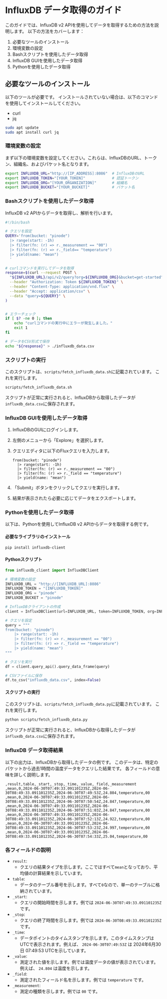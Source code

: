 # InfluxDB データ取得のガイド

このガイドでは、InfluxDB v2 APIを使用してデータを取得するための方法を説明します。
以下の方法をカバーします：

1. 必要なツールのインストール
2. 環境変数の設定
3. Bashスクリプトを使用したデータ取得
4. InfluxDB GUIを使用したデータ取得
5. Pythonを使用したデータ取得

## 必要なツールのインストール

以下のツールが必要です。
インストールされていない場合は、以下のコマンドを使用してインストールしてください。

- curl
- jq

``` bash
sudo apt update
sudo apt install curl jq
```

### 環境変数の設定

まず以下の環境変数を設定してください。これらは、InfluxDBのURL、トークン、組織名、およびパケット名となります。

``` bash
export INFLUXDB_URL="http://[IP_ADDRESS]:8086"  # InfluxDBのURL
export INFLUXDB_TOKEN="[YOUR_TOKEN]"            # 認証トークン
export INFLUXDB_ORG="[YOUR_ORGANIZATION]"       # 組織名
export INFLUXDB_BUCKET="[YOUR_BUCKET]"          # バケット名
```

### Bashスクリプトを使用したデータ取得
InfluxDB v2 APIからデータを取得し、解析を行います。

``` bash
#!/bin/bash

# クエリを設定
QUERY='from(bucket: "pinode")
  |> range(start: -1h)
  |> filter(fn: (r) => r._measurement == "00")
  |> filter(fn: (r) => r._field== "temperature")
  |> yield(name: "mean")
  '

# curlコマンドを実行してデータを取得
response=$(curl --request POST \
  "${INFLUXDB_URL}/api/v2/query?org=${INFLUXDB_ORG}&bucket=get-started" \
  --header "Authorization: Token ${INFLUXDB_TOKEN}" \
  --header "Content-Type: application/vnd.flux" \
  --header "Accept: application/csv" \
  --data "query=${QUERY}" \
)


# エラーチェック
if [ $? -ne 0 ]; then
    echo "curlコマンドの実行中にエラーが発生しました。"
    exit 1
fi

# データをCSV形式で保存
echo "${response}" > ./influxdb_data.csv
```

### スクリプトの実行
このスクリプトは、`scripts/fetch_influxdb_data.sh`に記載されています。
これを実行します。

``` bash
scripts/fetch_influxdb_data.sh
```

スクリプトが正常に実行されると、InfluxDBから取得したデータが`influxdb_data.csv`に保存されます。


### InfluxDB GUIを使用したデータ取得

1. InfluxDBのGUIにログインします。
2. 左側のメニューから「Explore」を選択します。
3. クエリエディタに以下のFluxクエリを入力します。

    ``` flux
    from(bucket: "pinode")
      |> range(start: -1h)
      |> filter(fn: (r) => r._measurement == "00")
      |> filter(fn: (r) => r._field == "temperature")
      |> yield(name: "mean")
    ```

4. 「Submit」ボタンをクリックしてクエリを実行します。
5. 結果が表示されたら必要に応じてデータをエクスポートします。

### Pythonを使用したデータ取得

以下は、Pythonを使用してInfluxDB v2 APIからデータを取得する例です。

#### 必要なライブラリのインストール

``` bash
pip install influxdb-client
```

#### Pythonスクリプト

``` Python
from influxdb_client import InfluxDBClient

# 環境変数の設定
INFLUXDB_URL = "http://[INFLUXDB_URL]:8086"
INFLUXDB_TOKEN = "[INFLUXDB_TOKEN]"
INFLUXDB_ORG = "pinode"
INFLUXDB_BUCKET = "pinode"

# InfluxDBクライアントの作成
client = InfluxDBClient(url=INFLUXDB_URL, token=INFLUXDB_TOKEN, org=INFLUXDB_ORG)

# クエリを設定
query = """
from(bucket: "pinode")
    |> range(start: -1h)
    |> filter(fn: (r) => r._measurement == "00")
    |> filter(fn: (r) => r._field == "temperature")
    |> yield(name: "mean")
"""

# クエリを実行
df = client.query_api().query_data_frame(query)

# CSVファイルに保存
df.to_csv("influxdb_data.csv", index=False)
```

#### スクリプトの実行

このスクリプトは、`scripts/fetch_influxdb_data.py`に記載されています。
これを実行します。

``` bash
python scripts/fetch_influxdb_data.py
```

スクリプトが正常に実行されると、InfluxDBから取得したデータが`influxdb_data.csv`に保存されます。


### InfluxDB データ取得結果
以下の出力は、InfluxDBから取得したデータの例です。
このデータは、特定のパケットから過去1時間の温度データをクエリした結果です。
各フィールドの意味を詳しく説明します。

``` csv
,result,table,_start,_stop,_time,_value,_field,_measurement
,mean,0,2024-06-30T07:49:33.091101235Z,2024-06-30T08:49:33.091101235Z,2024-06-30T07:49:53Z,24.804,temperature,00
,mean,0,2024-06-30T07:49:33.091101235Z,2024-06-30T08:49:33.091101235Z,2024-06-30T07:50:54Z,24.847,temperature,00
,mean,0,2024-06-30T07:49:33.091101235Z,2024-06-30T08:49:33.091101235Z,2024-06-30T07:51:03Z,24.847,temperature,00
,mean,0,2024-06-30T07:49:33.091101235Z,2024-06-30T08:49:33.091101235Z,2024-06-30T07:52:13Z,24.922,temperature,00
,mean,0,2024-06-30T07:49:33.091101235Z,2024-06-30T08:49:33.091101235Z,2024-06-30T07:53:23Z,24.997,temperature,00
,mean,0,2024-06-30T07:49:33.091101235Z,2024-06-30T08:49:33.091101235Z,2024-06-30T07:54:33Z,25.04,temperature,00
```

### 各フィールドの説明
- `result`:
  - クエリの結果タイプを示します。ここではすべて`mean`となっており、平均値の計算結果を示しています。
- `table`:
  - データのテーブル番号を示します。すべて`0`なので、単一のテーブルに格納されています。
- `_start`:
  - クエリの開始時間を示します。例では `2024-06-30T07:49:33.091101235Z` です。
- `_stop`:
  - クエリの終了時間を示します。例では `2024-06-30T08:49:33.091101235Z` です。
- `_time`:
  - データポイントのタイムスタンプを示します。このタイムスタンプはUTCで表示されます。例えば、 `2024-06-30T07:49:53Z` は 2024年6月30日 07:49:53 UTCを示しています。
- `_value`:
  - 測定された値を示します。例では温度データの値が表示されています。例えば、 `24.804` は温度を示します。
- `_field`:
  - 測定されたフィールド名を示します。例では `temperature` です。
- `_measurement`:
  - 測定の種類を示します。例では `00` です。